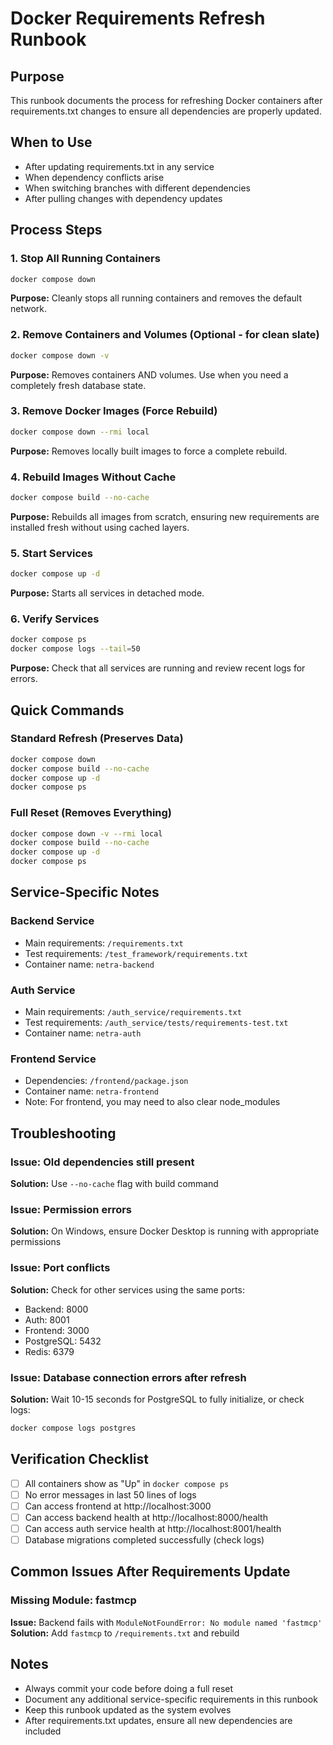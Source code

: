 # Docker Requirements Refresh Runbook

## Purpose
This runbook documents the process for refreshing Docker containers after requirements.txt changes to ensure all dependencies are properly updated.

## When to Use
- After updating requirements.txt in any service
- When dependency conflicts arise
- When switching branches with different dependencies
- After pulling changes with dependency updates

## Process Steps

### 1. Stop All Running Containers
```bash
docker compose down
```
**Purpose:** Cleanly stops all running containers and removes the default network.

### 2. Remove Containers and Volumes (Optional - for clean slate)
```bash
docker compose down -v
```
**Purpose:** Removes containers AND volumes. Use when you need a completely fresh database state.

### 3. Remove Docker Images (Force Rebuild)
```bash
docker compose down --rmi local
```
**Purpose:** Removes locally built images to force a complete rebuild.

### 4. Rebuild Images Without Cache
```bash
docker compose build --no-cache
```
**Purpose:** Rebuilds all images from scratch, ensuring new requirements are installed fresh without using cached layers.

### 5. Start Services
```bash
docker compose up -d
```
**Purpose:** Starts all services in detached mode.

### 6. Verify Services
```bash
docker compose ps
docker compose logs --tail=50
```
**Purpose:** Check that all services are running and review recent logs for errors.

## Quick Commands

### Standard Refresh (Preserves Data)
```bash
docker compose down
docker compose build --no-cache
docker compose up -d
docker compose ps
```

### Full Reset (Removes Everything)
```bash
docker compose down -v --rmi local
docker compose build --no-cache
docker compose up -d
docker compose ps
```

## Service-Specific Notes

### Backend Service
- Main requirements: `/requirements.txt`
- Test requirements: `/test_framework/requirements.txt`
- Container name: `netra-backend`

### Auth Service
- Main requirements: `/auth_service/requirements.txt`
- Test requirements: `/auth_service/tests/requirements-test.txt`
- Container name: `netra-auth`

### Frontend Service
- Dependencies: `/frontend/package.json`
- Container name: `netra-frontend`
- Note: For frontend, you may need to also clear node_modules

## Troubleshooting

### Issue: Old dependencies still present
**Solution:** Use `--no-cache` flag with build command

### Issue: Permission errors
**Solution:** On Windows, ensure Docker Desktop is running with appropriate permissions

### Issue: Port conflicts
**Solution:** Check for other services using the same ports:
- Backend: 8000
- Auth: 8001  
- Frontend: 3000
- PostgreSQL: 5432
- Redis: 6379

### Issue: Database connection errors after refresh
**Solution:** Wait 10-15 seconds for PostgreSQL to fully initialize, or check logs:
```bash
docker compose logs postgres
```

## Verification Checklist

- [ ] All containers show as "Up" in `docker compose ps`
- [ ] No error messages in last 50 lines of logs
- [ ] Can access frontend at http://localhost:3000
- [ ] Can access backend health at http://localhost:8000/health
- [ ] Can access auth service health at http://localhost:8001/health
- [ ] Database migrations completed successfully (check logs)

## Common Issues After Requirements Update

### Missing Module: fastmcp
**Issue:** Backend fails with `ModuleNotFoundError: No module named 'fastmcp'`
**Solution:** Add `fastmcp` to `/requirements.txt` and rebuild

## Notes

- Always commit your code before doing a full reset
- Document any additional service-specific requirements in this runbook
- Keep this runbook updated as the system evolves
- After requirements.txt updates, ensure all new dependencies are included